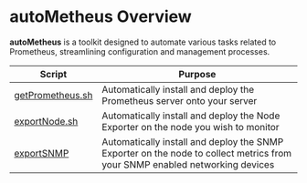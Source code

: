 # autoMetheus Overview

**autoMetheus** is a toolkit designed to automate various tasks related to Prometheus, streamlining configuration and management processes.

| Script | Purpose |
| --- | --- |
| [getPrometheus.sh](https://github.com/JonmarCorpuz/autoMetheus/blob/main/getPrometheus.sh) | Automatically install and deploy the Prometheus server onto your server |
| [exportNode.sh](https://github.com/JonmarCorpuz/autoMetheus/blob/main/exportNode.sh) | Automatically install and deploy the Node Exporter on the node you wish to monitor |
| [exportSNMP](https://github.com/JonmarCorpuz/autoMetheus/blob/main/exportSNMP.sh) | Automatically install and deploy the SNMP Exporter on the node to collect metrics from your SNMP enabled networking devices |
